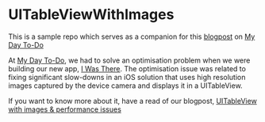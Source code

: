 # UITableViewWithImages
This is a sample repo which serves as a companion for this [blogpost]  on [My Day To-Do] 

At [My Day To-Do], we had to solve an optimisation problem when we were building our new app, [I Was There]. The optimisation issue was related to fixing significant slow-downs in an iOS solution that uses high resolution images captured by the device camera and displays it in a UITableView.

If you want to know more about it, have a read of our blogpost, [UITableView with images & performance issues]

[blogpost]: https://mydaytodo.com/2018/10/08/uitableview-images-and-performance/

[My Day To-Do]: http://mydaytodo.com/

[I Was There]: https://mydaytodo.com/i-was-there/
[UITableView with images & performance issues]: https://mydaytodo.com/2018/10/08/uitableview-images-and-performance/
